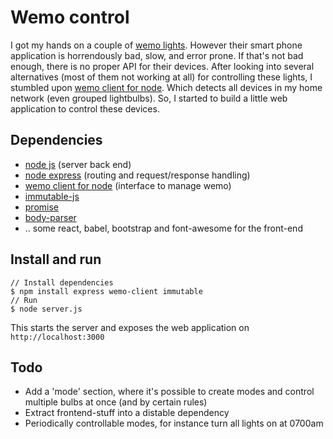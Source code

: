 # Wemo control
I got my hands on a couple of [wemo lights](http://www.belkin.com/us/p/P-F7C033/). However their smart phone application is horrendously bad, slow, and error prone. If that's not bad enough, there is no proper API for their devices. After looking into several alternatives (most of them not working at all) for controlling these lights, I stumbled upon [wemo client for node](https://github.com/timonreinhard/wemo-client). Which detects all devices in my home network (even grouped lightbulbs). So, I started to build a little web application to control these devices.

## Dependencies
* [node js](https://nodejs.org/) (server back end)
* [node express](http://expressjs.com/) (routing and request/response handling)
* [wemo client for node](https://github.com/timonreinhard/wemo-client) (interface to manage wemo)
* [immutable-js](https://github.com/facebook/immutable-js) 
* [promise](https://www.npmjs.com/package/promise)
* [body-parser](https://www.npmjs.com/package/body-parser-json)
* .. some react, babel, bootstrap and font-awesome for the front-end

## Install and run

    // Install dependencies
    $ npm install express wemo-client immutable
    // Run
    $ node server.js

This starts the server and exposes the web application on ```http://localhost:3000```

## Todo
* Add a 'mode' section, where it's possible to create modes and control multiple bulbs at once (and by certain rules)
* Extract frontend-stuff into a distable dependency
* Periodically controllable modes, for instance turn all lights on at 0700am
